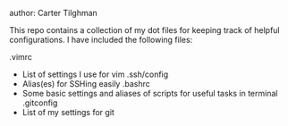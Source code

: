 author: Carter Tilghman

This repo contains a collection of my dot files
for keeping track of helpful configurations. I
have included the following files:

.vimrc
   - List of settings I use for vim
.ssh/config
   - Alias(es) for SSHing easily
.bashrc
   - Some basic settings and aliases of 
     scripts for useful tasks in terminal
.gitconfig
   - List of my settings for git
